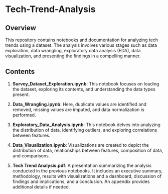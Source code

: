 # Tech-Trend-Analysis

## Overview

This repository contains notebooks and documentation for analyzing tech trends using a dataset. The analysis involves various stages such as data exploration, data wrangling, exploratory data analysis (EDA), data visualization, and presenting the findings in a compelling manner.

## Contents

1. **Survey_Dataset_Exploration.ipynb**: This notebook focuses on loading the dataset, exploring its contents, and understanding the data types present.

2. **Data_Wrangling.ipynb**: Here, duplicate values are identified and removed, missing values are imputed, and data normalization is performed.

3. **Exploratory_Data_Analysis.ipynb**: This notebook delves into analyzing the distribution of data, identifying outliers, and exploring correlations between features.

4. **Data_Visualization.ipynb**: Visualizations are created to depict the distribution of data, relationships between features, composition of data, and comparisons.

5. **Tech Trend Analysis.pdf**: A presentation summarizing the analysis conducted in the previous notebooks. It includes an executive summary, methodology, results with visualizations and a dashboard, discussion of findings and implications, and a conclusion. An appendix provides additional details if needed.
